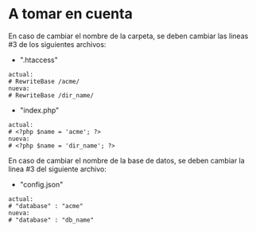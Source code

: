 # A tomar en cuenta

En caso de cambiar el nombre de la carpeta, se deben cambiar las lineas #3 de los siguientes archivos:

- ".htaccess"
```
actual:
# RewriteBase /acme/
nueva:
# RewriteBase /dir_name/
```

- "index.php"
```
actual:
# <?php $name = 'acme'; ?>
nueva:
# <?php $name = 'dir_name'; ?>
```

En caso de cambiar el nombre de la base de datos, se deben cambiar la linea #3 del siguiente archivo:

- "config.json"
```
actual:
# "database" : "acme"
nueva:
# "database" : "db_name"
```